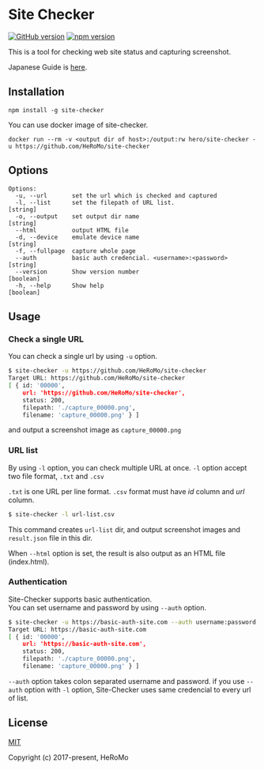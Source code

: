 # Site Checker
[![GitHub version](https://badge.fury.io/gh/HeRoMo%2Fsite-checker.svg)](https://badge.fury.io/gh/HeRoMo%2Fsite-checker)
[![npm version](https://badge.fury.io/js/site-checker.svg)](https://badge.fury.io/js/site-checker)

This is a tool for checking web site status and capturing screenshot.

Japanese Guide is [here](https://github.com/HeRoMo/site-checker/wiki/%E4%BD%BF%E3%81%84%E6%96%B9).

## Installation

```
npm install -g site-checker
```

You can use docker image of site-checker.

```
docker run --rm -v <output dir of host>:/output:rw hero/site-checker -u https://github.com/HeRoMo/site-checker
```

## Options
```
Options:
  -u, --url       set the url which is checked and captured
  -l, --list      set the filepath of URL list.                         [string]
  -o, --output    set output dir name                                   [string]
  --html          output HTML file
  -d, --device    emulate device name                                   [string]
  -f, --fullpage  capture whole page
  --auth          basic auth credencial. <username>:<password>          [string]
  --version       Show version number                                  [boolean]
  -h, --help      Show help                                            [boolean]
```

## Usage

### Check a single URL

You can check a single url by using `-u` option.

```bash
$ site-checker -u https://github.com/HeRoMo/site-checker
Target URL: https://github.com/HeRoMo/site-checker
[ { id: '00000',
    url: 'https://github.com/HeRoMo/site-checker',
    status: 200,
    filepath: './capture_00000.png',
    filename: 'capture_00000.png' } ]
```
and output a screenshot image as `capture_00000.png`

### URL list

By using `-l` option, you can check multiple URL at once.
`-l` option accept two file format, `.txt` and `.csv`

`.txt` is one URL per line format. `.csv` format must have *id* column and *url* column.

```bash
$ site-checker -l url-list.csv
```
This command creates `url-list` dir, and output screenshot images and `result.json` file in this dir.

When `--html` option is set, the result is also output as an HTML file (index.html).

### Authentication
Site-Checker supports basic authentication.<br>
You can set username and password by using `--auth` option.

```bash
$ site-checker -u https://basic-auth-site.com --auth username:password
Target URL: https://basic-auth-site.com
[ { id: '00000',
    url: 'https://basic-auth-site.com',
    status: 200,
    filepath: './capture_00000.png',
    filename: 'capture_00000.png' } ]
```

`--auth` option takes colon separated username and password.
if you use `--auth` option with `-l` option, Site-Checker uses same credencial
to every url of list.

## License

[MIT](https://opensource.org/licenses/MIT)

Copyright (c) 2017-present, HeRoMo
